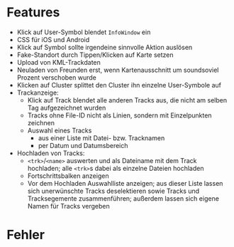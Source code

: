 Features
========
 
 * Klick auf User-Symbol blendet `InfoWindow` ein
 * CSS für iOS und Android
 * Klick auf Symbol sollte irgendeine sinnvolle Aktion auslösen
 * Fake-Standort durch Tippen/Klicken auf Karte setzen
 * Upload von KML-Trackdaten
 * Neuladen von Freunden erst, wenn Kartenausschnitt um soundsoviel Prozent verschoben wurde
 * Klicken auf Cluster splittet den Cluster ihn einzelne User-Symbole auf
 * Trackanzeige:
   - Klick auf Track blendet alle anderen Tracks aus, die nicht am selben Tag aufgezeichnet wurden
   - Tracks ohne File-ID nicht als Linien, sondern mit Einzelpunkten zeichnen
   - Auswahl eines Tracks
     * aus einer Liste mit Datei- bzw. Tracknamen
     * per Datum und Datumsbereich
 * Hochladen von Tracks:
   - `<trk>`/`<name>` auswerten und als Dateiname mit dem Track hochladen; alle `<trk>`s dabei als einzelne Dateien hochladen
   - Fortschrittsbalken anzeigen
   - Vor dem Hochladen Auswahlliste anzeigen; aus dieser Liste lassen sich unerwünschte Tracks deselektieren sowie Tracks und Tracksegemente zusammenführen; außerdem lassen sich eigene Namen für Tracks vergeben

Fehler
======
